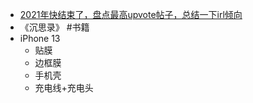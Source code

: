 - [2021年快结束了，盘点最高upvote帖子，总结一下irl倾向](https://www.reddit.com/r/China_irl/comments/rmtbpj/2021%E5%B9%B4%E5%BF%AB%E7%BB%93%E6%9D%9F%E4%BA%86%E7%9B%98%E7%82%B9%E6%9C%80%E9%AB%98upvote%E5%B8%96%E5%AD%90%E6%80%BB%E7%BB%93%E4%B8%80%E4%B8%8Birl%E5%80%BE%E5%90%91/)
- 《沉思录》 #书籍
- iPhone 13
	- 贴膜
	- 边框膜
	- 手机壳
	- 充电线+充电头